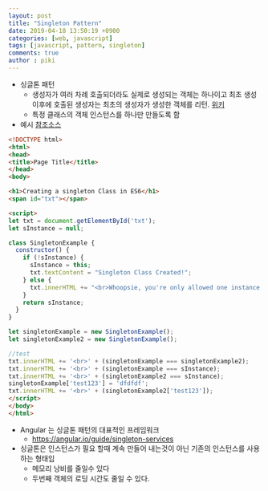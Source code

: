 ```yaml
---
layout: post
title: "Singleton Pattern"
date: 2019-04-18 13:50:19 +0900
categories: [web, javascript]
tags: [javascript, pattern, singleton]
comments: true
author : piki
---
```


- 싱글톤 패턴
	- 생성자가 여러 차례 호출되더라도 실제로 생성되는 객체는 하나이고 최초 생성 이후에 호출된 생성자는 최초의 생성자가 생성한 객체를 리턴. [위키](https://ko.wikipedia.org/wiki/%EC%8B%B1%EA%B8%80%ED%84%B4_%ED%8C%A8%ED%84%B4)
	- 특정 클래스의 객체 인스턴스를 하나만 만들도록 함
- 예시 [참조소스](https://codepen.io/JoeCoulam/pen/mRqbzz)

```html
<!DOCTYPE html>
<html>
<head>
<title>Page Title</title>
</head>
<body>

<h1>Creating a singleton Class in ES6</h1>
<span id="txt"></span>

<script>
let txt = document.getElementById('txt');
let sInstance = null;

class SingletonExample {
  constructor() {
    if (!sInstance) {
      sInstance = this;
      txt.textContent = "Singleton Class Created!";
    } else {
      txt.innerHTML += "<br>Whoopsie, you're only allowed one instance of this Class!";
    }
    return sInstance;
  }
}

let singletonExample = new SingletonExample();
let singletonExample2 = new SingletonExample();

//test
txt.innerHTML += '<br>' + (singletonExample === singletonExample2);
txt.innerHTML += '<br>' + (singletonExample === sInstance);
txt.innerHTML += '<br>' + (singletonExample2 === sInstance);
singletonExample['test123'] = 'dfdfdf';
txt.innerHTML += '<br>' + (singletonExample2['test123']);
</script>
</body>
</html>
```

- Angular 는 싱글톤 패턴의 대표적인 프레임워크
	- https://angular.io/guide/singleton-services
- 싱글톤은 인스턴스가 필요 할때 계속 만들어 내는것이 아닌 기존의 인스턴스를 사용 하는 형태임
	- 메모리 낭비를 줄일수 있다
	- 두번째 객체의 로딩 시간도 줄일 수 있다.

